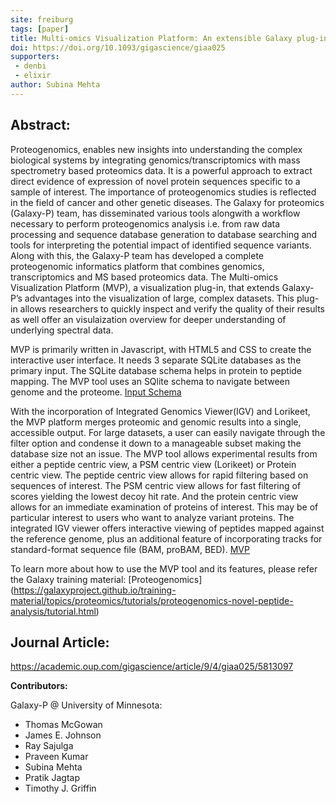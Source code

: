 ```yaml
---
site: freiburg
tags: [paper]
title: Multi-omics Visualization Platform: An extensible Galaxy plug-in for multi-omics data visualization and exploration 
doi: https://doi.org/10.1093/gigascience/giaa025
supporters:
 - denbi
 - elixir
author: Subina Mehta
---
```


**Abstract:**
-------------
Proteogenomics, enables new insights into understanding the complex biological systems by integrating genomics/transcriptomics with mass spectrometry based proteomics data. It is a powerful approach to 
extract direct evidence of expression of novel protein sequences specific to a sample of interest. The importance of proteogenomics studies is reflected in the field of cancer and other genetic diseases. 
The Galaxy for proteomics (Galaxy-P) team, has disseminated various tools alongwith a workflow necessary to perform proteogenomics analysis i.e. from raw data processing and sequence database generation to 
database searching and tools for interpreting the potential impact of identified sequence variants. Along with this, the Galaxy-P team has developed a complete proteogenomic informatics platform that combines 
genomics, transcriptomics and MS based proteomics data. The Multi-omics Visualization Platform (MVP), a visualization plug-in, that extends Galaxy-P’s advantages into the visualization of large, complex datasets. 
This plug-in allows researchers to quickly inspect and verify the quality of their results as well offer an visulaization overview for deeper understanding of underlying spectral data. 

MVP is primarily written in Javascript, with HTML5 and CSS to create the interactive user interface. It needs 3 separate SQLite databases as the primary input. The SQLite database schema helps in protein to 
peptide mapping. The MVP tool uses an SQlite schema to navigate between genome and the proteome. [Input Schema](MVP_blog_fig1.png)

With the incorporation of Integrated Genomics Viewer(IGV) and Lorikeet, the MVP platform merges proteomic and genomic results into a single, accessible output. For large datasets, a user can easily navigate through 
the filter option and condense it down to a manageable subset making the database size not an issue. The MVP tool allows experimental results from either a peptide centric view, a PSM centric view (Lorikeet) or Protein 
centric view. The peptide centric view allows for rapid filtering based on sequences of interest. The PSM centric view allows for fast filtering of scores yielding the lowest decoy hit rate. And the protein centric view 
allows for an immediate examination of proteins of interest. This may be of particular interest to users who want to analyze variant proteins. The integrated IGV viewer offers interactive viewing of peptides mapped against 
the reference genome, plus an additional feature of incorporating tracks for standard-format sequence file (BAM, proBAM, BED).
[MVP](MVP_blog_fig2.png)


To learn more about how to use the MVP tool and its features, please refer the Galaxy training material: [Proteogenomics] (https://galaxyproject.github.io/training-material/topics/proteomics/tutorials/proteogenomics-novel-peptide-analysis/tutorial.html)

  
**Journal Article:**  
---------------------
https://academic.oup.com/gigascience/article/9/4/giaa025/5813097

**Contributors:**  

Galaxy-P @ University of Minnesota:

- Thomas McGowan
- James E. Johnson
- Ray Sajulga
- Praveen Kumar
- Subina Mehta
- Pratik Jagtap
- Timothy J. Griffin
